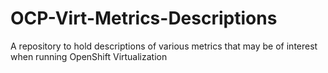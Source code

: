 # OCP-Virt-Metrics-Descriptions
A repository to hold descriptions of various metrics that may be of interest when running OpenShift Virtualization
